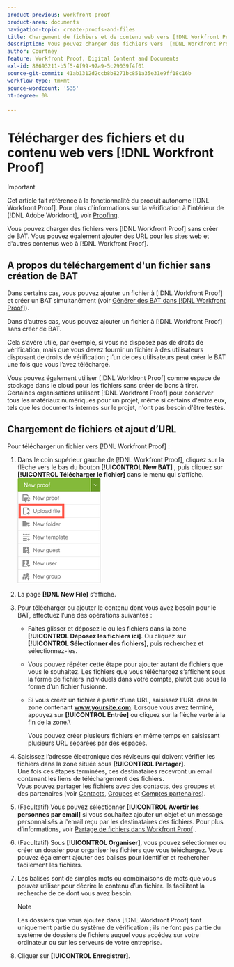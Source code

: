 ```yaml
---
product-previous: workfront-proof
product-area: documents
navigation-topic: create-proofs-and-files
title: Chargement de fichiers et de contenu web vers [!DNL Workfront Proof]
description: Vous pouvez charger des fichiers vers  [!DNL Workfront Proof]  sans créer de BAT. Vous pouvez également ajouter des URL pour les sites web et d’autres contenus web à  [!DNL Workfront Proof].
author: Courtney
feature: Workfront Proof, Digital Content and Documents
exl-id: 88693211-b5f5-4f99-97a9-5c29039f4f01
source-git-commit: 41ab1312d2ccb8b8271bc851a35e31e9ff18c16b
workflow-type: tm+mt
source-wordcount: '535'
ht-degree: 0%

---
```


# Télécharger des fichiers et du contenu web vers [!DNL Workfront Proof]

>[!IMPORTANT]
>
>Cet article fait référence à la fonctionnalité du produit autonome [!DNL Workfront Proof]. Pour plus d&#39;informations sur la vérification à l&#39;intérieur de [!DNL Adobe Workfront], voir [Proofing](../../../review-and-approve-work/proofing/proofing.md).

Vous pouvez charger des fichiers vers [!DNL Workfront Proof] sans créer de BAT. Vous pouvez également ajouter des URL pour les sites web et d&#39;autres contenus web à [!DNL Workfront Proof].

## A propos du téléchargement d&#39;un fichier sans création de BAT

Dans certains cas, vous pouvez ajouter un fichier à [!DNL Workfront Proof] et créer un BAT simultanément (voir [Générer des BAT dans [!DNL Workfront Proof]](../../../workfront-proof/wp-work-proofsfiles/create-proofs-and-files/generate-proofs.md)).

Dans d’autres cas, vous pouvez ajouter un fichier à [!DNL Workfront Proof] sans créer de BAT.

Cela s’avère utile, par exemple, si vous ne disposez pas de droits de vérification, mais que vous devez fournir un fichier à des utilisateurs disposant de droits de vérification ; l’un de ces utilisateurs peut créer le BAT une fois que vous l’avez téléchargé.

Vous pouvez également utiliser [!DNL Workfront Proof] comme espace de stockage dans le cloud pour les fichiers sans créer de bons à tirer. Certaines organisations utilisent [!DNL Workfront Proof] pour conserver tous les matériaux numériques pour un projet, même si certains d&#39;entre eux, tels que les documents internes sur le projet, n&#39;ont pas besoin d&#39;être testés.

## Chargement de fichiers et ajout d’URL

Pour télécharger un fichier vers [!DNL Workfront Proof] :

1. Dans le coin supérieur gauche de [!DNL Workfront Proof], cliquez sur la flèche vers le bas du bouton **[!UICONTROL New BAT]** , puis cliquez sur **[!UICONTROL Télécharger le fichier]** dans le menu qui s’affiche.\
   ![](assets/new-proof-button-menu.png)

1. La page **[!DNL New File]** s’affiche.
1. Pour télécharger ou ajouter le contenu dont vous avez besoin pour le BAT, effectuez l’une des opérations suivantes :

   * Faites glisser et déposez le ou les fichiers dans la zone **[!UICONTROL Déposez les fichiers ici]**. Ou cliquez sur **[!UICONTROL Sélectionner des fichiers]**, puis recherchez et sélectionnez-les.

   * Vous pouvez répéter cette étape pour ajouter autant de fichiers que vous le souhaitez. Les fichiers que vous téléchargez s’affichent sous la forme de fichiers individuels dans votre compte, plutôt que sous la forme d’un fichier fusionné.

   * Si vous créez un fichier à partir d’une URL, saisissez l’URL dans la zone contenant **www.yoursite.com**. Lorsque vous avez terminé, appuyez sur **[!UICONTROL Entrée]** ou cliquez sur la flèche verte à la fin de la zone.\

     Vous pouvez créer plusieurs fichiers en même temps en saisissant plusieurs URL séparées par des espaces.

1. Saisissez l’adresse électronique des réviseurs qui doivent vérifier les fichiers dans la zone située sous **[!UICONTROL Partager]**.\
   Une fois ces étapes terminées, ces destinataires recevront un email contenant les liens de téléchargement des fichiers.\
   Vous pouvez partager les fichiers avec des contacts, des groupes et des partenaires (voir [Contacts](https://support.workfront.com/hc/en-us/sections/115000920808-Contacts), [Groupes](https://support.workfront.com/hc/en-us/sections/115000920828-Groups) et [Comptes partenaires](https://support.workfront.com/hc/en-us/sections/115000912107-Partner-accounts)).

1. (Facultatif) Vous pouvez sélectionner **[!UICONTROL Avertir les personnes par email]** si vous souhaitez ajouter un objet et un message personnalisés à l&#39;email reçu par les destinataires des fichiers. Pour plus d’informations, voir [Partage de fichiers dans Workfront Proof](../../../workfront-proof/wp-work-proofsfiles/share-proofs-and-files/share-files.md) .

1. (Facultatif) Sous **[!UICONTROL Organiser]**, vous pouvez sélectionner ou créer un dossier pour organiser les fichiers que vous téléchargez. Vous pouvez également ajouter des balises pour identifier et rechercher facilement les fichiers.
1. Les balises sont de simples mots ou combinaisons de mots que vous pouvez utiliser pour décrire le contenu d’un fichier. Ils facilitent la recherche de ce dont vous avez besoin.

   >[!NOTE]
   >
   > Les dossiers que vous ajoutez dans [!DNL Workfront Proof] font uniquement partie du système de vérification ; ils ne font pas partie du système de dossiers de fichiers auquel vous accédez sur votre ordinateur ou sur les serveurs de votre entreprise.

1. Cliquer sur **[!UICONTROL Enregistrer]**.
